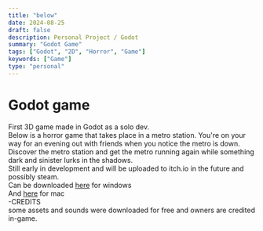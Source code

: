 ```yaml
---
title: "below"
date: 2024-08-25
draft: false
description: Personal Project / Godot
summary: "Godot Game"
tags: ["Godot", "2D", "Horror", "Game"]
keywords: ["Game"]
type: "personal"
---
```

# Godot game
First 3D game made in Godot as a solo dev.<br/> 
Below is a horror game that takes place in a metro station. You're on your way for an evening out with friends when you notice the metro is down. Discover the metro station and get the metro running again while something dark and sinister lurks in the shadows.<br/>
Still early in development and will be uploaded to itch.io in the future and possibly steam.<br/> 
Can be downloaded [here](/personal/below/below-windows-1.0.0.zip) for windows<br/>
And [here](/personal/below/below-mac-1.0.0.zip) for mac<br/>
-CREDITS<br/>
some assets and sounds were downloaded for free and owners are credited in-game.